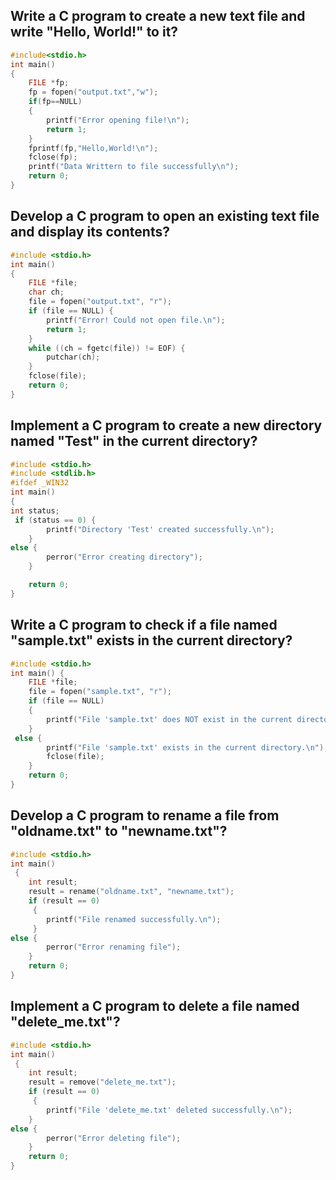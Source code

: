 ## Write a C program to create a new text file and write "Hello, World!" to it?
```c 
#include<stdio.h>
int main()
{
	FILE *fp;
	fp = fopen("output.txt","w");
	if(fp==NULL)
	{
		printf("Error opening file!\n");
		return 1;
	}
	fprintf(fp,"Hello,World!\n");
	fclose(fp);
	printf("Data Writtern to file successfully\n");
	return 0;
}
```

## Develop a C program to open an existing text file and display its contents?
```c
#include <stdio.h>
int main() 
{
    FILE *file;
    char ch;
    file = fopen("output.txt", "r");
    if (file == NULL) {
        printf("Error! Could not open file.\n");
        return 1;
    }
    while ((ch = fgetc(file)) != EOF) {
        putchar(ch); 
    }
    fclose(file);
    return 0;
}
```
## Implement a C program to create a new directory named "Test" in the current directory?
```c
#include <stdio.h>
#include <stdlib.h>
#ifdef _WIN32
int main()
{
int status;
 if (status == 0) {
        printf("Directory 'Test' created successfully.\n");
    } 
else {
        perror("Error creating directory");
    }

    return 0;
}
```

## Write a C program to check if a file named "sample.txt" exists in the current directory?
```c
#include <stdio.h>
int main() {
    FILE *file;
    file = fopen("sample.txt", "r");
    if (file == NULL)
	{
        printf("File 'sample.txt' does NOT exist in the current directory.\n");
    }
 else {
        printf("File 'sample.txt' exists in the current directory.\n");
        fclose(file); 
    }
    return 0;
}
```

## Develop a C program to rename a file from "oldname.txt" to "newname.txt"?
```c
#include <stdio.h>
int main()
 {
    int result;
    result = rename("oldname.txt", "newname.txt");
    if (result == 0)
	 {
        printf("File renamed successfully.\n");
   	 }
else {
        perror("Error renaming file");
    }
    return 0;
}
```

## Implement a C program to delete a file named "delete_me.txt"?
```c
#include <stdio.h>
int main()
 {
    int result;
    result = remove("delete_me.txt");
    if (result == 0)
	 {
        printf("File 'delete_me.txt' deleted successfully.\n");
	}
else {
        perror("Error deleting file");
    }
    return 0;
}
```
